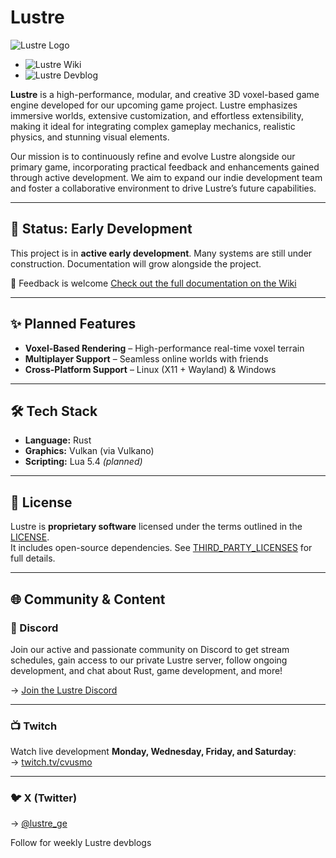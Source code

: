 # Lustre

![Lustre Logo](https://github.com/lustre-ge/lustre/blob/master/logo.png?raw=true)
- ![Lustre Wiki](https://github.com/lustre-ge/lustre/wiki/Devblog)
- ![Lustre Devblog](https://github.com/lustre-ge/lustre/wiki)

**Lustre** is a high-performance, modular, and creative 3D voxel-based game engine developed for our upcoming game project. Lustre emphasizes immersive worlds, extensive customization, and effortless extensibility, making it ideal for integrating complex gameplay mechanics, realistic physics, and stunning visual elements.

Our mission is to continuously refine and evolve Lustre alongside our primary game, incorporating practical feedback and enhancements gained through active development. We aim to expand our indie development team and foster a collaborative environment to drive Lustre’s future capabilities.

---

## 🚧 Status: Early Development

This project is in **active early development**. Many systems are still under construction. Documentation will grow alongside the project.

💬 Feedback is welcome
[Check out the full documentation on the Wiki](https://github.com/lustre-ge/lustre/wiki)

---



## ✨ Planned Features

- **Voxel-Based Rendering** – High-performance real-time voxel terrain  
- **Multiplayer Support** – Seamless online worlds with friends  
- **Cross-Platform Support** – Linux (X11 + Wayland) & Windows  

---

## 🛠️ Tech Stack

- **Language:** Rust  
- **Graphics:** Vulkan (via Vulkano)  
- **Scripting:** Lua 5.4 *(planned)*  

---

## 📄 License

Lustre is **proprietary software** licensed under the terms outlined in the [LICENSE](LICENSE).  
It includes open-source dependencies. See [THIRD_PARTY_LICENSES](THIRD_PARTY_LICENSES) for full details.

---

## 🌐 Community & Content

### 💬 Discord

Join our active and passionate community on Discord to get stream schedules, gain access to our private Lustre server, follow ongoing development, and chat about Rust, game development, and more!

→ [Join the Lustre Discord](https://discord.gg/WZH4XNgpem)

---

### 📺 Twitch

Watch live development **Monday, Wednesday, Friday, and Saturday**:  
→ [twitch.tv/cvusmo](https://www.twitch.tv/cvusmo)
 
---

### 🐦 X (Twitter)

→ [@lustre_ge](https://www.x.com/lustre_ge)

Follow for weekly Lustre devblogs
